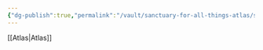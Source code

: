 ```yaml
---
{"dg-publish":true,"permalink":"/vault/sanctuary-for-all-things-atlas/shape-atlas-in-audio/atlas/"}
---
```



[[Atlas\|Atlas]]
